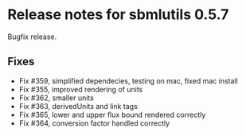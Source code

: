 # Release notes for sbmlutils 0.5.7

Bugfix release.

## Fixes
- Fix #359, simplified dependecies, testing on mac, fixed mac install
- Fix #355, improved rendering of units
- Fix #362, smaller units
- Fix #363, derivedUnits and link tags
- Fix #365, lower and upper flux bound rendered correctly
- Fix #364, conversion factor handled correctly
